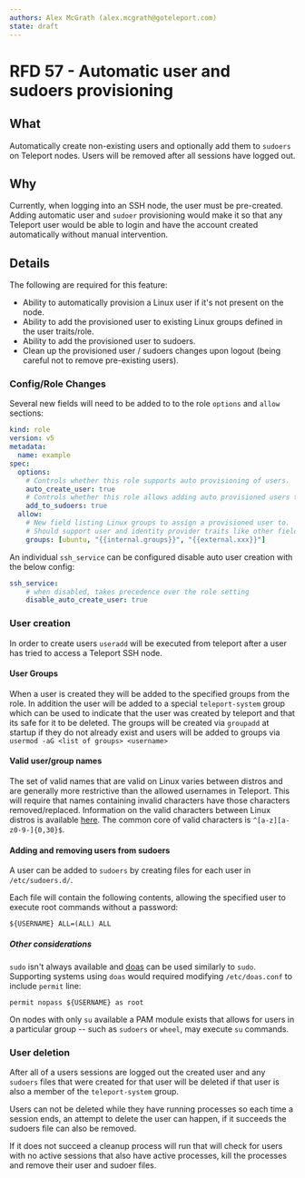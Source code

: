 ```yaml
---
authors: Alex McGrath (alex.mcgrath@goteleport.com)
state: draft
---
```


# RFD 57 - Automatic user and sudoers provisioning

## What

Automatically create non-existing users and optionally add them to
`sudoers` on Teleport nodes. Users will be removed after all sessions
have logged out.

## Why

Currently, when logging into an SSH node, the user must be
pre-created. Adding automatic user and `sudoer` provisioning would
make it so that any Teleport user would be able to login and have the
account created automatically without manual intervention.

## Details

The following are required for this feature:

- Ability to automatically provision a Linux user if it's not present
  on the node.
- Ability to add the provisioned user to existing Linux groups defined
  in the user traits/role.
- Ability to add the provisioned user to sudoers.
- Clean up the provisioned user / sudoers changes upon logout (being
  careful not to remove pre-existing users).

### Config/Role Changes

Several new fields will need to be added to to the role `options` and
`allow` sections:

```yaml
kind: role
version: v5
metadata:
  name: example
spec:
  options:
    # Controls whether this role supports auto provisioning of users.
    auto_create_user: true
    # Controls whether this role allows adding auto provisioned users to sudoers.
    add_to_sudoers: true
  allow:
    # New field listing Linux groups to assign a provisioned user to.
    # Should support user and identity provider traits like other fields (e.g. "logins")
    groups: [ubuntu, "{{internal.groups}}", "{{external.xxx}}"]
```

An individual `ssh_service` can be configured disable auto user
creation with the below config:

```yaml
ssh_service:
    # when disabled, takes precedence over the role setting
    disable_auto_create_user: true
```

### User creation

In order to create users `useradd` will be executed from teleport
after a user has tried to access a Teleport SSH node.

#### User Groups

When a user is created they will be added to the specified groups from
the role. In addition the user will be added to a special
`teleport-system` group which can be used to indicate that the user
was created by teleport and that its safe for it to be deleted. The
groups will be created via `groupadd` at startup if they do not already
exist and users will be added to groups via `usermod -aG <list of groups> <username>`

#### Valid user/group names

The set of valid names that are valid on Linux varies between distros
and are generally more restrictive than the allowed usernames in
Teleport. This will require that names containing invalid characters
have those characters removed/replaced. Information on the valid
characters between Linux distros is available [here](https://systemd.io/USER_NAMES/).
The common core of valid characters is `^[a-z][a-z0-9-]{0,30}$`.

#### Adding and removing users from sudoers

A user can be added to `sudoers` by creating files for each user in
`/etc/sudoers.d/`.

Each file will contain the following contents, allowing the specified
user to execute root commands without a password:
```
${USERNAME} ALL=(ALL) ALL
```

##### Other considerations

`sudo` isn't always available and [doas](https://man.openbsd.org/doas.conf.5)
can be used similarly to `sudo`.  Supporting systems using `doas`
would required modifying `/etc/doas.conf` to include `permit` line:

```
permit nopass ${USERNAME} as root
```

On nodes with only `su` available a PAM module exists that
allows for users in a particular group -- such as `sudoers` or
`wheel`, may execute `su` commands.

### User deletion

After all of a users sessions are logged out the created user and any
`sudoers` files that were created for that user will be deleted if
that user is also a member of the `teleport-system` group.

Users can not be deleted while they have running processes so each
time a session ends, an attempt to delete the user can happen, if it
succeeds the sudoers file can also be removed.

If it does not succeed a cleanup process will run that will check for
users with no active sessions that also have active processes, kill
the processes and remove their user and sudoer files.
